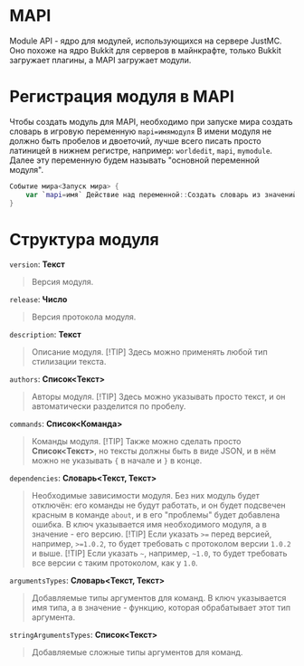 # MAPI
Module API - ядро для модулей, использующихся на сервере JustMC. Оно похоже на ядро Bukkit для серверов в майнкрафте, только Bukkit загружает плагины, а MAPI загружает модули.

# Регистрация модуля в MAPI
Чтобы создать модуль для MAPI, необходимо при запуске мира создать словарь в игровую переменную `mapi=имямодуля` В имени модуля не должно быть пробелов и двоеточий, лучше всего писать просто латиницей в нижнем регистре, например: `worldedit`, `mapi`, `mymodule`. Далее эту переменную будем называть "основной переменной модуля".

```kt
Событие мира<Запуск мира> {
    var `mapi=имя` Действие над переменной::Создать словарь из значений();
}
```

# Структура модуля
`version`: **Текст**
> Версия модуля.

`release`: **Число**
> Версия протокола модуля.

`description`: **Текст**
> Описание модуля. 
> [!TIP] Здесь можно применять любой тип стилизации текста.

`authors`: **Список<Текст>**
> Авторы модуля. 
> [!TIP] Здесь можно указывать просто текст, и он автоматически разделится по пробелу.

`commands`: **Список<Команда>**
> Команды модуля.
> [!TIP]
> Также можно сделать просто **Список<Текст>**, но тексты должны быть в виде JSON, и в нём можно не указывать `{` в начале и `}` в конце.

`dependencies`: **Словарь<Текст, Текст>**
> Необходимые зависимости модуля. Без них модуль будет отключён: его команды не будут работать, и он будет подсвечен красным в команде `about`, и в его "проблемы" будет добавлена ошибка. В ключ указывается имя необходимого модуля, а в значение - его версию. 
> [!TIP] Если указать `>=` перед версией, например, `>=1.0.2`, то будет требовать с протоколом версии `1.0.2` и выше. 
> [!TIP] Если указать `~`, например, `~1.0`, то будет требовать все версии с таким протоколом, как у `1.0`.

`argumentsTypes`: **Словарь<Текст, Текст>**
> Добавляемые типы аргументов для команд. В ключ указывается имя типа, а в значение - функцию, которая обрабатывает этот тип аргумента.

`stringArgumentsTypes`: **Список<Текст>**
> Добавляемые сложные типы аргументов для команд.
